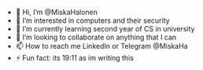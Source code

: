 - 👋 Hi, I’m @MiskaHalonen
- 👀 I’m interested in computers and their security
- 🌱 I’m currently learning second year of CS in university
- 💞️ I’m looking to collaborate on anything that I can
- 📫 How to reach me LinkedIn or Telegram @MiskaHa
- ⚡ Fun fact: its 19:11 as im writing this

<!---
MiskaHalonen/MiskaHalonen is a ✨ special ✨ repository because its `README.md` (this file) appears on your GitHub profile.
You can click the Preview link to take a look at your changes.
--->
